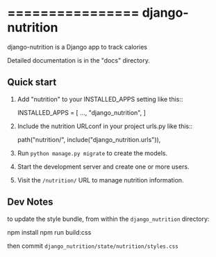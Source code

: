 ================
django-nutrition
================

django-nutrition is a Django app to track calories

Detailed documentation is in the "docs" directory.

Quick start
-----------

1. Add "nutrition" to your INSTALLED_APPS setting like this::

    INSTALLED_APPS = [
        ...,
        "django_nutrition",
    ]

2. Include the nutrition URLconf in your project urls.py like this::

    path("nutrition/", include("django_nutrition.urls")),

3. Run ``python manage.py migrate`` to create the models.

4. Start the development server and create one or more users.

5. Visit the ``/nutrition/`` URL to manage nutrition information.

Dev Notes
---------

to update the style bundle, from within the ``django_nutrition`` directory:

npm install
npm run build:css

then commit ``django_nutrition/state/nutrition/styles.css``
